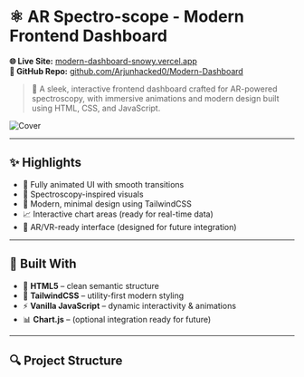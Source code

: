 
# ⚛️ AR Spectro-scope - Modern Frontend Dashboard

**🌐 Live Site:** [modern-dashboard-snowy.vercel.app](https://modern-dashboard-snowy.vercel.app/)  
**📁 GitHub Repo:** [github.com/Arjunhacked0/Modern-Dashboard](https://github.com/Arjunhacked0/Modern-Dashboard)

> 🎯 A sleek, interactive frontend dashboard crafted for AR-powered spectroscopy, with immersive animations and modern design built using HTML, CSS, and JavaScript.

![Cover](./assets/ar-dashboard-cover.png)

---

## ✨ Highlights

- 🚀 Fully animated UI with smooth transitions  
- 🧪 Spectroscopy-inspired visuals  
- 🎨 Modern, minimal design using TailwindCSS  
- 📈 Interactive chart areas (ready for real-time data)  
- 🔮 AR/VR-ready interface (designed for future integration)  

---

## 🧩 Built With

- 🧱 **HTML5** – clean semantic structure  
- 🎨 **TailwindCSS** – utility-first modern styling  
- ⚡ **Vanilla JavaScript** – dynamic interactivity & animations  
- 📊 **Chart.js** – (optional integration ready for future)

---

## 🔍 Project Structure

